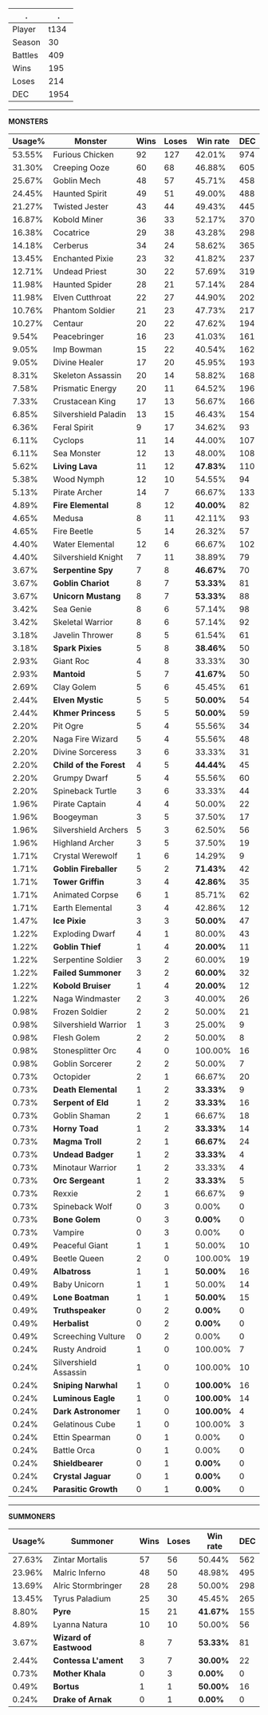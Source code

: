 .|.
|-|-
Player|t134
Season|30
Battles|409
Wins|195
Loses|214
DEC|1954

---
**MONSTERS**

Usage%|Monster|Wins|Loses|Win rate|DEC|
-|-|-|-|-|-|
53.55%|Furious Chicken|92|127|42.01%|974|
31.30%|Creeping Ooze|60|68|46.88%|605|
25.67%|Goblin Mech|48|57|45.71%|458|
24.45%|Haunted Spirit|49|51|49.00%|488|
21.27%|Twisted Jester|43|44|49.43%|445|
16.87%|Kobold Miner|36|33|52.17%|370|
16.38%|Cocatrice|29|38|43.28%|298|
14.18%|Cerberus|34|24|58.62%|365|
13.45%|Enchanted Pixie|23|32|41.82%|237|
12.71%|Undead Priest|30|22|57.69%|319|
11.98%|Haunted Spider|28|21|57.14%|284|
11.98%|Elven Cutthroat|22|27|44.90%|202|
10.76%|Phantom Soldier|21|23|47.73%|217|
10.27%|Centaur|20|22|47.62%|194|
9.54%|Peacebringer|16|23|41.03%|161|
9.05%|Imp Bowman|15|22|40.54%|162|
9.05%|Divine Healer|17|20|45.95%|193|
8.31%|Skeleton Assassin|20|14|58.82%|168|
7.58%|Prismatic Energy|20|11|64.52%|196|
7.33%|Crustacean King|17|13|56.67%|166|
6.85%|Silvershield Paladin|13|15|46.43%|154|
6.36%|Feral Spirit|9|17|34.62%|93|
6.11%|Cyclops|11|14|44.00%|107|
6.11%|Sea Monster|12|13|48.00%|108|
5.62%|**Living Lava**|11|12|**47.83%**|110|
5.38%|Wood Nymph|12|10|54.55%|94|
5.13%|Pirate Archer|14|7|66.67%|133|
4.89%|**Fire Elemental**|8|12|**40.00%**|82|
4.65%|Medusa|8|11|42.11%|93|
4.65%|Fire Beetle|5|14|26.32%|57|
4.40%|Water Elemental|12|6|66.67%|102|
4.40%|Silvershield Knight|7|11|38.89%|79|
3.67%|**Serpentine Spy**|7|8|**46.67%**|70|
3.67%|**Goblin Chariot**|8|7|**53.33%**|81|
3.67%|**Unicorn Mustang**|8|7|**53.33%**|88|
3.42%|Sea Genie|8|6|57.14%|98|
3.42%|Skeletal Warrior|8|6|57.14%|92|
3.18%|Javelin Thrower|8|5|61.54%|61|
3.18%|**Spark Pixies**|5|8|**38.46%**|50|
2.93%|Giant Roc|4|8|33.33%|30|
2.93%|**Mantoid**|5|7|**41.67%**|50|
2.69%|Clay Golem|5|6|45.45%|61|
2.44%|**Elven Mystic**|5|5|**50.00%**|54|
2.44%|**Khmer Princess**|5|5|**50.00%**|59|
2.20%|Pit Ogre|5|4|55.56%|34|
2.20%|Naga Fire Wizard|5|4|55.56%|48|
2.20%|Divine Sorceress|3|6|33.33%|31|
2.20%|**Child of the Forest**|4|5|**44.44%**|45|
2.20%|Grumpy Dwarf|5|4|55.56%|60|
2.20%|Spineback Turtle|3|6|33.33%|44|
1.96%|Pirate Captain|4|4|50.00%|22|
1.96%|Boogeyman|3|5|37.50%|17|
1.96%|Silvershield Archers|5|3|62.50%|56|
1.96%|Highland Archer|3|5|37.50%|19|
1.71%|Crystal Werewolf|1|6|14.29%|9|
1.71%|**Goblin Fireballer**|5|2|**71.43%**|42|
1.71%|**Tower Griffin**|3|4|**42.86%**|35|
1.71%|Animated Corpse|6|1|85.71%|62|
1.71%|Earth Elemental|3|4|42.86%|12|
1.47%|**Ice Pixie**|3|3|**50.00%**|47|
1.22%|Exploding Dwarf|4|1|80.00%|43|
1.22%|**Goblin Thief**|1|4|**20.00%**|11|
1.22%|Serpentine Soldier|3|2|60.00%|19|
1.22%|**Failed Summoner**|3|2|**60.00%**|32|
1.22%|**Kobold Bruiser**|1|4|**20.00%**|12|
1.22%|Naga Windmaster|2|3|40.00%|26|
0.98%|Frozen Soldier|2|2|50.00%|21|
0.98%|Silvershield Warrior|1|3|25.00%|9|
0.98%|Flesh Golem|2|2|50.00%|8|
0.98%|Stonesplitter Orc|4|0|100.00%|16|
0.98%|Goblin Sorcerer|2|2|50.00%|7|
0.73%|Octopider|2|1|66.67%|20|
0.73%|**Death Elemental**|1|2|**33.33%**|9|
0.73%|**Serpent of Eld**|1|2|**33.33%**|16|
0.73%|Goblin Shaman|2|1|66.67%|18|
0.73%|**Horny Toad**|1|2|**33.33%**|14|
0.73%|**Magma Troll**|2|1|**66.67%**|24|
0.73%|**Undead Badger**|1|2|**33.33%**|4|
0.73%|Minotaur Warrior|1|2|33.33%|4|
0.73%|**Orc Sergeant**|1|2|**33.33%**|5|
0.73%|Rexxie|2|1|66.67%|9|
0.73%|Spineback Wolf|0|3|0.00%|0|
0.73%|**Bone Golem**|0|3|**0.00%**|0|
0.73%|Vampire|0|3|0.00%|0|
0.49%|Peaceful Giant|1|1|50.00%|10|
0.49%|Beetle Queen|2|0|100.00%|19|
0.49%|**Albatross**|1|1|**50.00%**|16|
0.49%|Baby Unicorn|1|1|50.00%|14|
0.49%|**Lone Boatman**|1|1|**50.00%**|15|
0.49%|**Truthspeaker**|0|2|**0.00%**|0|
0.49%|**Herbalist**|0|2|**0.00%**|0|
0.49%|Screeching Vulture|0|2|0.00%|0|
0.24%|Rusty Android|1|0|100.00%|7|
0.24%|Silvershield Assassin|1|0|100.00%|10|
0.24%|**Sniping Narwhal**|1|0|**100.00%**|16|
0.24%|**Luminous Eagle**|1|0|**100.00%**|14|
0.24%|**Dark Astronomer**|1|0|**100.00%**|4|
0.24%|Gelatinous Cube|1|0|100.00%|3|
0.24%|Ettin Spearman|0|1|0.00%|0|
0.24%|Battle Orca|0|1|0.00%|0|
0.24%|**Shieldbearer**|0|1|**0.00%**|0|
0.24%|**Crystal Jaguar**|0|1|**0.00%**|0|
0.24%|**Parasitic Growth**|0|1|**0.00%**|0|

---
**SUMMONERS**

Usage%|Summoner|Wins|Loses|Win rate|DEC|
-|-|-|-|-|-|
27.63%|Zintar Mortalis|57|56|50.44%|562|
23.96%|Malric Inferno|48|50|48.98%|495|
13.69%|Alric Stormbringer|28|28|50.00%|298|
13.45%|Tyrus Paladium|25|30|45.45%|265|
8.80%|**Pyre**|15|21|**41.67%**|155|
4.89%|Lyanna Natura|10|10|50.00%|56|
3.67%|**Wizard of Eastwood**|8|7|**53.33%**|81|
2.44%|**Contessa L'ament**|3|7|**30.00%**|22|
0.73%|**Mother Khala**|0|3|**0.00%**|0|
0.49%|**Bortus**|1|1|**50.00%**|16|
0.24%|**Drake of Arnak**|0|1|**0.00%**|0|
